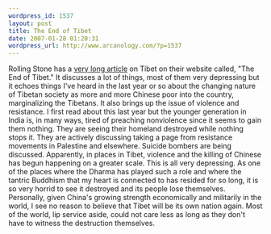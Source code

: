```yaml
--- 
wordpress_id: 1537
layout: post
title: The End of Tibet
date: 2007-01-28 01:20:31
wordpress_url: http://www.arcanology.com/?p=1537
---
```

Rolling Stone has a <a href="http://www.rollingstone.com/news/story/13247913/the_end_of_tibet">very long article</a> on Tibet on their website called, "The End of Tibet." It discusses a lot of things, most of them very depressing but it echoes things I've heard in the last year or so about the changing nature of Tibetan society as more and more Chinese poor into the country, marginalizing the Tibetans. It also brings up the issue of violence and resistance. I first read about this last year but the younger generation in India is, in many ways, tired of preaching nonviolence since it seems to gain them nothing. They are seeing their homeland destroyed while nothing stops it. They are actively discussing taking a page from resistance movements in Palestine and elsewhere. Suicide bombers are being discussed. Apparently, in places in Tibet, violence and the killing of Chinese has begun happening on a greater scale. This is all very depressing. As one of the places where the Dharma has played such a role and where the tantric Buddhism that my heart is connected to has resided for so long, it is so very horrid to see it destroyed and its people lose themselves. Personally, given China's growing strength economically and militarily in the world, I see no reason to believe that Tibet will be its own nation again. Most of the world, lip service aside, could not care less as long as they don't have to witness the destruction themselves.